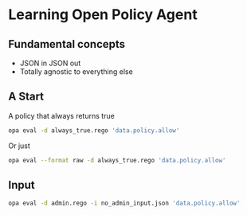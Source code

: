 # Learning Open Policy Agent

## Fundamental concepts

- JSON in JSON out
- Totally agnostic to everything else

## A Start

A policy that always returns true

```sh
opa eval -d always_true.rego 'data.policy.allow'
```

Or just

```sh
opa eval --format raw -d always_true.rego 'data.policy.allow'
```

## Input

```sh
opa eval -d admin.rego -i no_admin_input.json 'data.policy.allow'
```
